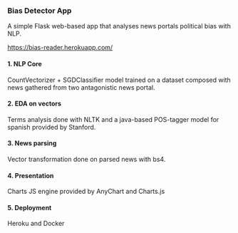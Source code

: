 ### Bias Detector App

A simple Flask web-based app that analyses news portals political bias with NLP.

https://bias-reader.herokuapp.com/

#### 1. NLP Core

CountVectorizer + SGDClassifier model trained on a dataset composed with news gathered from two antagonistic news portal.

#### 2. EDA on vectors

Terms analysis done with NLTK and a java-based POS-tagger model for spanish provided by Stanford.

#### 3. News parsing

Vector transformation done on parsed news with bs4.

#### 4. Presentation

Charts JS engine provided by AnyChart and Charts.js 

#### 5. Deployment

Heroku and Docker



